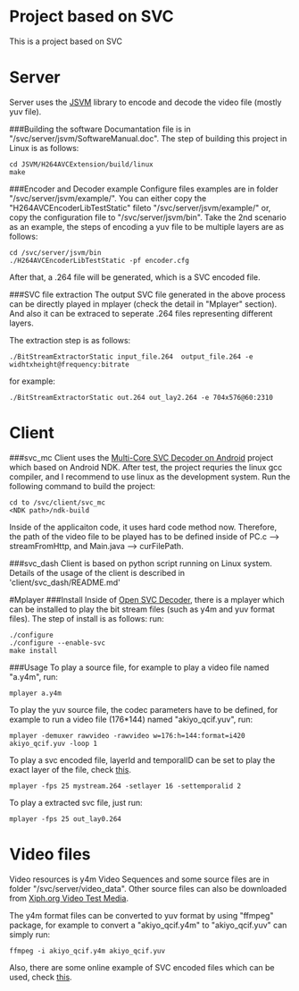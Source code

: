 #  Project based on SVC
This is a project based on SVC 

# Server
Server uses the [JSVM](http://www.hhi.fraunhofer.de/de/kompetenzfelder/image-processing/research-groups/image-video-coding/svc-extension-of-h264avc/jsvm-reference-software.html) library to encode and decode the video file (mostly yuv file). 

###Building the software
Documantation file is in "/svc/server/jsvm/SoftwareManual.doc". The step of building this project in Linux is as follows:

	cd JSVM/H264AVCExtension/build/linux
	make

###Encoder and Decoder example
Configure files examples are in folder "/svc/server/jsvm/example/". You can either copy the "H264AVCEncoderLibTestStatic" fileto "/svc/server/jsvm/example/" or, copy the configuration file to "/svc/server/jsvm/bin". Take the 2nd scenario as an example, the steps of encoding a yuv file to be multiple layers are as follows:

	cd /svc/server/jsvm/bin
	./H264AVCEncoderLibTestStatic -pf encoder.cfg

After that, a .264 file will be generated, which is a SVC encoded file. 

###SVC file extraction
The output SVC file generated in the above process can be directly played in mplayer (check the detail in "Mplayer" section). And also it can be extraced to seperate .264 files representing different layers.

The extraction step is as follows:
    
    ./BitStreamExtractorStatic input_file.264  output_file.264 -e widhtxheight@frequency:bitrate 

for example:

    ./BitStreamExtractorStatic out.264 out_lay2.264 -e 704x576@60:2310


# Client 
###svc_mc
Client uses the [Multi-Core SVC Decoder on Android](http://nmsl.cs.nthu.edu.tw/index.php/component/content/article/81-projects/101-multi-core-svc-decoder-on-android) project which based on Android NDK. After test, the project requries the linux gcc compiler, and I recommend to use linux as the development system. Run the following command to build the project:
	
	cd to /svc/client/svc_mc
	<NDK path>/ndk-build
Inside of the applicaiton code, it uses hard code method now. Therefore, the path of the video file to be played has to be defined inside of PC.c --> streamFromHttp, and Main.java --> curFilePath.

###svc_dash
Client is based on python script running on Linux system. Details of the usage of the client is described in 'client/svc_dash/README.md'

#Mplayer
###Install
Inside of [Open SVC Decoder](http://sourceforge.net/projects/opensvcdecoder/), there is a mplayer which can be installed to play the bit stream files (such as y4m and yuv format files). The step of install is as follows:
run: 

	./configure
	./configure --enable-svc
	make install

###Usage
To play a source file, for example to play a video file named "a.y4m", run:

	mplayer a.y4m

To play the yuv source file, the codec parameters have to be defined, for example to run a video file (176*144) named "akiyo_qcif.yuv", run:

	mplayer -demuxer rawvideo -rawvideo w=176:h=144:format=i420 akiyo_qcif.yuv -loop 1

To play a svc encoded file, layerId and temporalID can be set to play the exact layer of the file, check [this](http://sourceforge.net/apps/mediawiki/opensvcdecoder/index.php?title=Mplayer).
    
    mplayer -fps 25 mystream.264 -setlayer 16 -settemporalid 2

To play a extracted svc file, just run:

    mplayer -fps 25 out_lay0.264
    

# Video files
Video resources is y4m Video Sequences and some source files are in folder "/svc/server/video_data". Other source files can also be downloaded from [Xiph.org Video Test Media](http://media.xiph.org/video/derf/). 

The y4m format files can be converted to yuv format by using "ffmpeg" package, for example to convert a "akiyo_qcif.y4m" to "akiyo_qcif.yuv" can simply run:

    ffmpeg -i akiyo_qcif.y4m akiyo_qcif.yuv
    
Also, there are some online example of SVC encoded files which can be used, check [this](http://sourceforge.net/projects/opensvcdecoder/files/Video%20Streams/).


